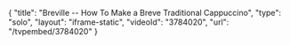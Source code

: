 {
    "title": "Breville -- How To Make a Breve Traditional Cappuccino",
    "type": "solo",
    "layout": "iframe-static",
    "videoId": "3784020",
    "url": "\/tvpembed\/3784020"
}